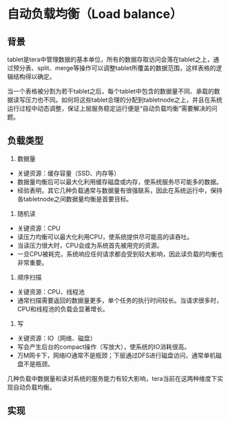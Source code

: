 # 自动负载均衡（Load balance）

## 背景

tablet是tera中管理数据的基本单位，所有的数据存取访问会落在tablet之上，通过预分表、split、merge等操作可以调整tablet所覆盖的数据范围，这样表格的逻辑结构得以确定。

当一个表格被分割为若干tablet之后，每个tablet中包含的数据量不同、承载的数据读写压力也不同。如何将这些tablet合理的分配到tabletnode之上，并且在系统运行过程中动态调整，保证上层服务稳定运行便是“自动负载均衡”需要解决的问题。

## 负载类型

 1. 数据量

  * 关键资源：缓存容量（SSD、内存等）
  * 数据量均衡后可以最大化利用缓存磁盘或内存，使系统服务尽可能多的数据。
  * 经验表明，其它几种负载通常与数据量有很强联系，因此在系统运行中，保持各tabletnode之间数据量均衡是首要目标。 

 1. 随机读
 
  * 关键资源：CPU
  * 读压力均衡可以最大化利用CPU，使系统提供尽可能高的读吞吐。
  * 当读压力很大时，CPU会成为系统首先被用完的资源。
  * 一旦CPU被耗完，系统响应任何请求都会受到较大影响，因此读负载的均衡也非常重要。
 
 1. 顺序扫描

  * 关键资源：CPU、线程池
  * 通常扫描需要返回的数据量更多，单个任务的执行时间较长。当请求很多时，CPU和线程池的负载会显著增长。

 1. 写
 
  * 关键资源：IO（网络、磁盘）
  * 写会产生后台的compact操作（写放大），使系统的IO消耗很高。
  * 万M网卡下，网络IO通常不是瓶颈；下层通过DFS进行磁盘访问，通常单机磁盘不是瓶颈。

几种负载中数据量和读对系统的服务能力有较大影响，tera当前在这两种维度下实现自动负载均衡。

## 实现



